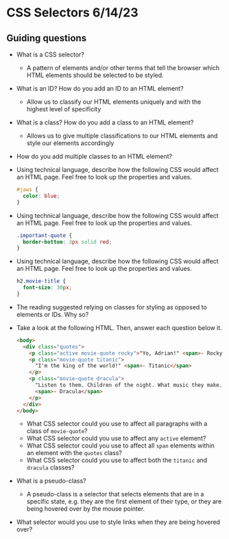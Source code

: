 # CSS Selectors  6/14/23

## Guiding questions

- What is a CSS selector?
    - A  pattern of elements and/or other terms that tell the browser which HTML elements should be selected to be styled.

- What is an ID? How do you add an ID to an HTML element?
    - Allow us to classify our HTML elements uniquely and with the highest level of specificity
    
- What is a class? How do you add a class to an HTML element?
    - Allows us to give multiple classifications to our HTML elements and style our elements accordingly

- How do you add multiple classes to an HTML element?

- Using technical language, describe how the following CSS would affect an HTML page. Feel free to look up the properties and values.

  ```css
  #jaws {
    color: blue;
  }
  ```

- Using technical language, describe how the following CSS would affect an HTML page. Feel free to look up the properties and values.

  ```css
  .important-quote {
    border-bottom: 3px solid red;
  }
  ```

- Using technical language, describe how the following CSS would affect an HTML page. Feel free to look up the properties and values.

  ```css
  h2.movie-title {
    font-size: 30px;
  }
  ```

- The reading suggested relying on classes for styling as opposed to elements or IDs. Why so?

- Take a look at the following HTML. Then, answer each question below it.

  ```html
  <body>
    <div class="quotes">
      <p class="active movie-quote rocky">"Yo, Adrian!" <span>- Rocky</span></p>
      <p class="movie-quote titanic">
        "I'm the king of the world!" <span>- Titanic</span>
      </p>
      <p class="movie-quote dracula">
        "Listen to them. Children of the night. What music they make."
        <span>- Dracula</span>
      </p>
    </div>
  </body>
  ```

  - What CSS selector could you use to affect all paragraphs with a class of `movie-quote`?
  - What CSS selector could you use to affect any `active` element?
  - What CSS selector could you use to affect all `span` elements within an element with the `quotes` class?
  - What CSS selector could you use to affect both the `titanic` and `dracula` classes?

- What is a pseudo-class?
    - A pseudo-class is a selector that selects elements that are in a specific state, e.g. they are the first element of their type, or they are being hovered over by the mouse pointer.

- What selector would you use to style links when they are being hovered over?
